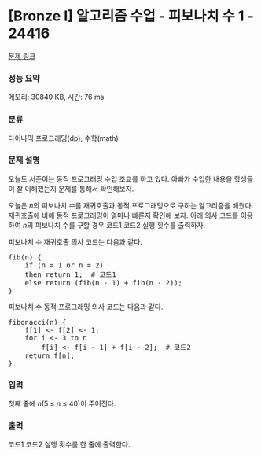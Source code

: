 # [Bronze I] 알고리즘 수업 - 피보나치 수 1 - 24416 

[문제 링크](https://www.acmicpc.net/problem/24416) 

### 성능 요약

메모리: 30840 KB, 시간: 76 ms

### 분류

다이나믹 프로그래밍(dp), 수학(math)

### 문제 설명

<p style="user-select: auto;">오늘도 서준이는 동적 프로그래밍 수업 조교를 하고 있다. 아빠가 수업한 내용을 학생들이 잘 이해했는지 문제를 통해서 확인해보자.</p>

<p style="user-select: auto;">오늘은 <em style="user-select: auto;">n</em>의 피보나치 수를 재귀호출과 동적 프로그래밍으로 구하는 알고리즘을 배웠다. 재귀호출에 비해 동적 프로그래밍이 얼마나 빠른지 확인해 보자. 아래 의사 코드를 이용하여 <em style="user-select: auto;">n</em>의 피보나치 수를 구할 경우 코드1 코드2 실행 횟수를 출력하자.</p>

<p style="user-select: auto;">피보나치 수 재귀호출 의사 코드는 다음과 같다.</p>

<pre style="user-select: auto;">fib(n) {
    if (n = 1 or n = 2)
    then return 1;  # 코드1
    else return (fib(n - 1) + fib(n - 2));
}</pre>

<p style="user-select: auto;">피보나치 수 동적 프로그래밍 의사 코드는 다음과 같다.</p>

<pre style="user-select: auto;">fibonacci(n) {
    f[1] <- f[2] <- 1;
    for i <- 3 to n
        f[i] <- f[i - 1] + f[i - 2];  # 코드2
    return f[n];
}</pre>

### 입력 

 <p style="user-select: auto;">첫째 줄에 <i style="user-select: auto;">n</i>(5 ≤ <em style="user-select: auto;">n</em> ≤ 40)이 주어진다.</p>

### 출력 

 <p style="user-select: auto;">코드1 코드2 실행 횟수를 한 줄에 출력한다.</p>

